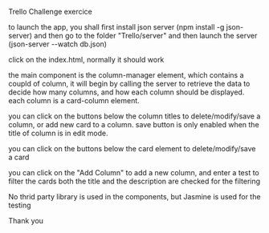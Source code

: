 Trello Challenge exercice

to launch the app, you shall first install json server (npm install -g json-server)
and then go to the folder "Trello/server" and then launch the server (json-server --watch db.json)

click on the index.html, normally it should work

the main component is the column-manager element, which contains a coupld of column,
it will begin by calling the server to retrieve the data to decide how many columns, 
and how each column should be displayed.
each column is a card-column element.

you can click on the buttons below the column titles to delete/modify/save a column, or add new
card to a column. save button is only enabled when the title of column is in edit mode.

you can click on the buttons below the card element to delete/modify/save a card

you can click on the "Add Column" to add a new column, and enter a test to filter the cards
both the title and the description are checked for the filtering

No thrid party library is used in the components, but Jasmine is used for the testing

Thank you
